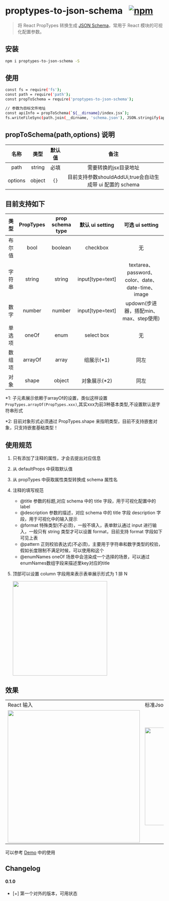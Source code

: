 # proptypes-to-json-schema   &nbsp;&nbsp;[![npm](https://img.shields.io/npm/v/proptypes-to-json-schema.svg?maxAge=3600&style=flat-square)](https://www.npmjs.com/package/proptypes-to-json-schema?_blank)

> 将 React PropTypes 转换生成 [JSON Schema](https://spacetelescope.github.io/understanding-json-schema/index.html)，常用于 React 模块的可视化配置参数。

## 安装

```sh
npm i proptypes-to-json-schema -S
```

## 使用

```sh
const fs = require('fs');
const path = require('path');
const propToSchema = require('proptypes-to-json-schema');

// 参数为目标文件地址
const apiInfo = propToSchema(`${__dirname}/index.jsx`);
fs.writeFileSync(path.join(__dirname, 'schema.json'), JSON.stringify(apiInfo, null, 2));
```

## propToSchema(path,options) 说明

|名称|类型|默认值|备注|
|:--:|:--:|:--:|:--:|
|path|string|必填|需要转换的jsx目录地址|
|options|object|`{}`|目前支持参数shouldAddUi,true会自动生成带 ui 配置的 schema|

## 目前支持如下

|类型|PropTypes|prop schema type |默认 ui setting |可选 ui setting|
|:--:|:--:|:--:|:--:|:--:|
|布尔值|bool|boolean|checkbox|无|
|字符串|string|string|input[type=text]|textarea、password、color、date、date-time、image|
|数字|number|number|input[type=text]|updown(步进器，搭配min、max、step使用)|
|单选项|oneOf|enum|select box|无|
|数组项|arrayOf|array|组展示(*1)|同左|
|对象|shape|object|对象展示(*2)|同左|


*1: 子元素展示依赖于arrayOf的设置，类似这样设置 `PropTypes.arrayOf(PropTypes.xxx)`,其实xxx为前3种基本类型,不设置默认是字符串形式

*2: 目前对象形式必须通过 PropTypes.shape 来指明类型，目前不支持嵌套对象，只支持嵌套基础类型！


## 使用规范
1. 只有添加了注释的属性，才会去提出对应信息
2. 从 defaultProps 中获取默认值
3. 从 propTypes 中获取属性类型转换成 schema 属性名
4. 注释的填写规范
   - @title 参数的标题,对应 schema 中的 title 字段，用于可视化配置中的 label
   - @description 参数的描述，对应 schema 中的 title 字段 description 字段，用于可视化中的输入提示
   - @format 特殊类型(不必须)，一般不填入，表单默认通过 input 进行输入，一般只有 string 类型才可以设置 format，目前支持 format 字段如下可见上表
   - @pattern 正则校验表达式(不必须)，主要用于字符串和数字类型的校验，假如长度限制不满足时候，可以使用和这个
   - @enumNames oneOf 场景中会渲染成一个选择的场景，可以通过enumNames数组字段来描述里key对应的title
5. 顶部可以设置 column 字段用来表示表单展示形式为 1 排 N

   <img src="https://img.alicdn.com/tfs/TB1ZoBaPNjaK1RjSZFAXXbdLFXa-1472-622.png" width="300"/>

## 效果
<table><tr><td>React 输入</td><td>标准Json schema 输出</td><td>带 Ui 配置的 schema 输出</td></tr><tr><td><img src="https://img.alicdn.com/tfs/TB1jVQFtuuSBuNjy1XcXXcYjFXa-1004-1310.png" width="420"></td><td><img src="https://gw.alicdn.com/tfs/TB14I0Rzx1YBuNjy1zcXXbNcXXa-862-1538.png" width="310"></td><td><img src="https://gw.alicdn.com/tfs/TB1r9QFwXmWBuNjSspdXXbugXXa-898-1460.png" width="340"></td></tr></table>

可以参考 [Demo](http://github.com/tw93/proptypes-to-json-schema/tree/master/demo) 中的使用

## Changelog
#### 0.1.0
- [+] 第一个对外的版本，可用状态


